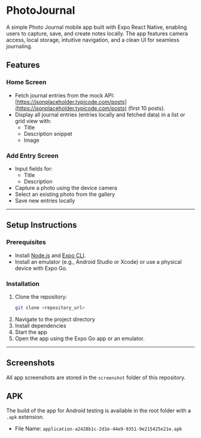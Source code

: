 # PhotoJournal
A simple Photo Journal mobile app built with Expo React Native, enabling users to capture, save, and create notes locally. The app features camera access, local storage, intuitive navigation, and a clean UI for seamless journaling.



## Features

### Home Screen
- Fetch journal entries from the mock API: [https://jsonplaceholder.typicode.com/posts](https://jsonplaceholder.typicode.com/posts) (first 10 posts).
- Display all journal entries (entries locally and fetched data) in a list or grid view with:
  - Title
  - Description snippet
  - Image

### Add Entry Screen
- Input fields for:
  - Title
  - Description
- Capture a photo using the device camera
- Select an existing photo from the gallery
- Save new entries locally

---


## Setup Instructions

### Prerequisites
- Install [Node.js](https://nodejs.org/) and [Expo CLI](https://expo.dev/).
- Install an emulator (e.g., Android Studio or Xcode) or use a physical device with Expo Go.

### Installation
1. Clone the repository:
   ```sh
   git clone <repository_url>
   ```
2. Navigate to the project directory
3. Install dependencies
4. Start the app
5. Open the app using the Expo Go app or an emulator.
   
---

## Screenshots

All app screenshots are stored in the `screenshot` folder of this repository.

## APK
The build of the app for Android testing is available in the root folder with a `.apk` extension.
  - File Name: `application-a2428b1c-2d1e-44e9-9351-9e215425e21e.apk`